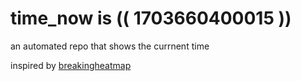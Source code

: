 # time_now is (( 1703660400015 ))

an automated repo that shows the currnent time

inspired by [breakingheatmap](https://github.com/breakingheatmap/breakingheatmap)